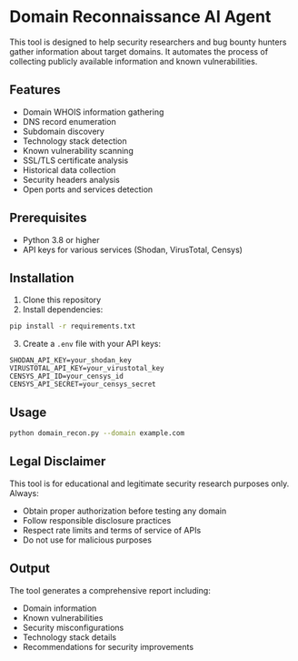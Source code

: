 # Domain Reconnaissance AI Agent

This tool is designed to help security researchers and bug bounty hunters gather information about target domains. It automates the process of collecting publicly available information and known vulnerabilities.

## Features

- Domain WHOIS information gathering
- DNS record enumeration
- Subdomain discovery
- Technology stack detection
- Known vulnerability scanning
- SSL/TLS certificate analysis
- Historical data collection
- Security headers analysis
- Open ports and services detection

## Prerequisites

- Python 3.8 or higher
- API keys for various services (Shodan, VirusTotal, Censys)

## Installation

1. Clone this repository
2. Install dependencies:
```bash
pip install -r requirements.txt
```
3. Create a `.env` file with your API keys:
```
SHODAN_API_KEY=your_shodan_key
VIRUSTOTAL_API_KEY=your_virustotal_key
CENSYS_API_ID=your_censys_id
CENSYS_API_SECRET=your_censys_secret
```

## Usage

```bash
python domain_recon.py --domain example.com
```

## Legal Disclaimer

This tool is for educational and legitimate security research purposes only. Always:
- Obtain proper authorization before testing any domain
- Follow responsible disclosure practices
- Respect rate limits and terms of service of APIs
- Do not use for malicious purposes

## Output

The tool generates a comprehensive report including:
- Domain information
- Known vulnerabilities
- Security misconfigurations
- Technology stack details
- Recommendations for security improvements 